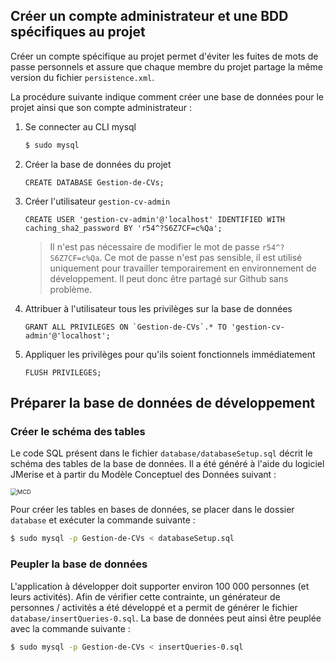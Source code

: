 ## Créer un compte administrateur et une BDD spécifiques au projet

Créer un compte spécifique au projet permet d'éviter les fuites de mots de passe personnels et assure que chaque membre du projet partage la même version du fichier `persistence.xml`.  

La procédure suivante indique comment créer une base de données pour le projet ainsi que son compte administrateur :

1. Se connecter au CLI mysql

   ```bash
   $ sudo mysql
   ```

2. Créer la base de données du projet

   ```mysql
   CREATE DATABASE Gestion-de-CVs;
   ```

3. Créer l'utilisateur `gestion-cv-admin`

   ```mysql
   CREATE USER 'gestion-cv-admin'@'localhost' IDENTIFIED WITH caching_sha2_password BY 'r54^?S6Z7CF=c%Qa';
   ```

   > Il n'est pas nécessaire de modifier le mot de passe `r54^?S6Z7CF=c%Qa`. Ce mot de passe n'est pas sensible, il est utilisé uniquement pour travailler temporairement en environnement de développement. Il peut donc être partagé sur Github sans problème.

3. Attribuer à l'utilisateur tous les privilèges sur la base de données

   ```mysql
   GRANT ALL PRIVILEGES ON `Gestion-de-CVs`.* TO 'gestion-cv-admin'@'localhost';
   ```

4. Appliquer les privilèges pour qu'ils soient fonctionnels immédiatement

   ```mysql
   FLUSH PRIVILEGES;
   ```

## Préparer la base de données de développement

### Créer le schéma des tables

Le code SQL présent dans le fichier `database/databaseSetup.sql` décrit le schéma des tables de la base de données. Il a été généré à l'aide du logiciel JMerise et à partir du Modèle Conceptuel des Données suivant :

<img src="/home/victoria/Documents/cours/cours_M2/Architecture_des_appli/JEE/MCD.png" alt="MCD" style="zoom: 67%;" />

Pour créer les tables en bases de données, se placer dans le dossier `database` et exécuter la commande suivante :

```bash
$ sudo mysql -p Gestion-de-CVs < databaseSetup.sql
```

### Peupler la base de données

L'application à développer doit supporter environ 100 000 personnes (et leurs activités). Afin de vérifier cette contrainte, un générateur de personnes / activités a été développé et a permit de générer le fichier `database/insertQueries-0.sql`. La base de données peut ainsi être peuplée avec la commande suivante :

```bash
$ sudo mysql -p Gestion-de-CVs < insertQueries-0.sql
```


